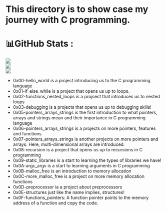 # This directory is to show case my journey  with C programming. 

# 📊GitHub Stats :
![](https://github-readme-stats.vercel.app/api?username=ibnbakare&theme=midnight-purple&hide_border=true&include_all_commits=true&count_private=false)<br/>
![](https://github-readme-streak-stats.herokuapp.com/?user=ibnbakare&theme=midnight-purple&hide_border=true)<br/>
![](https://github-readme-stats.vercel.app/api/top-langs/?username=ibnbakare&theme=midnight-purple&hide_border=true&include_all_commits=true&count_private=false&layout=compact)
- 0x00-hello_world is a project introducing us to the C programming language
- 0x01-if_else_while is a project that opens us up to loops.
- 0x02-functions_nested_loops is a projsect that introduces us to nested loops
- 0x03-debugging is a projects that opens us up to debugging skills!
- 0x05-pointers_arrays_strings is the first introduction to what pointers, arrays and strings mean and their importance in C programming language
- 0x06-pointers_arrays_strings is a projects on more pointers, features and functions
- 0x07-pointers_arrays_strings is another projects on more pointers and arrays. Here, multi-dimensional arrays are introduced.
- 0x08-recursion is a project that opens us up to recursions in C programming
- 0x09-static_libraries is a start to learning the types of libraries we have!
- 0x0A-argc_argv is a start to learning arguments in C programming
- 0x0B-malloc_free is an introduction to memory allocation
- 0x0C-more_malloc_free is a project on more memory allocation functions
- 0x0D-preprocessor ia a project about preprocessors
- 0x0E-structures just like the name implies, structures!
- 0x0F-functions_pointers: A function pointer points to the memory address of a function and copy the code.
